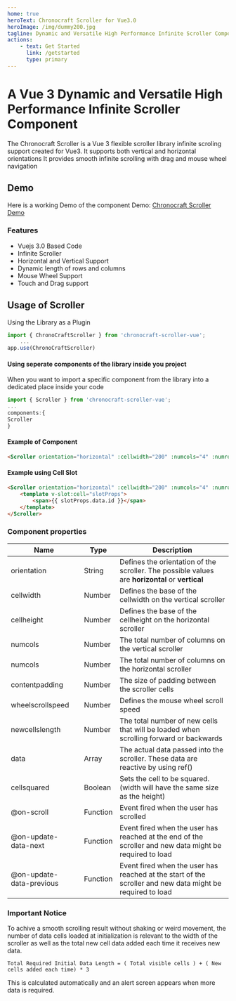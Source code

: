 ```yaml
---
home: true 
heroText: Chronocraft Scroller for Vue3.0
heroImage: /img/dummy200.jpg
tagline: Dynamic and Versatile High Performance Infinite Scroller Component
actions: 
    - text: Get Started
      link: /getstarted
      type: primary
---
```


# A Vue 3 Dynamic and Versatile High Performance Infinite Scroller Component

The Chronocraft Scroller is a Vue 3 flexible scroller library infinite scroling support created for Vue3.
It supports both vertical and horizontal orientations
It provides smooth infinite scrolling with drag and mouse wheel navigation

## Demo
Here is a working Demo of the component
Demo: [Chronocraft Scroller Demo](https://codesandbox.io/s/chronocraft-vue3-infinite-scroller-demo-gvmb2?file=/src/App.vue)

### Features
- Vuejs 3.0 Based Code
- Infinite Scroller
- Horizontal and Vertical Support
- Dynamic length of rows and columns
- Mouse Wheel Support
- Touch and Drag support

## Usage of Scroller

Using the Library as a Plugin

```javascript
import { ChronoCraftScroller } from 'chronocraft-scroller-vue';
    ...
app.use(ChronoCraftScroller)
```

#### Using seperate components of the library inside you project

When you want to import a specific component from the library into a dedicated place inside your code

```javascript
import { Scroller } from 'chronocraft-scroller-vue';
...
components:{
Scroller
}
```

#### Example of Component
```html
<Scroller orientation="horizontal" :cellwidth="200" :numcols="4" :numrows="4" :contentpadding="30" :wheelscrollspeed="20" :newcellslength="newcellslength" :data="scrollerdata" :cellsquared="true" @on-scroll="OnScroll" @on-update-data-next="onUpdateDataNext" @on-update-data-previous="onUpdateDataPrevious"/>
```

#### Example using Cell Slot
```html
<Scroller orientation="horizontal" :cellwidth="200" :numcols="4" :numrows="4" :contentpadding="30" :wheelscrollspeed="20" :newcellslength="newcellslength" :data="scrollerdata" :cellsquared="true" @on-scroll="OnScroll" @on-update-data-next="onUpdateDataNext" @on-update-data-previous="onUpdateDataPrevious">
    <template v-slot:cell="slotProps">
        <span>{{ slotProps.data.id }}</span>
    </template>
</Scroller>
```

### Component properties

|  Name  | Type  | Description  |
|---|---|---|
|  orientation  |  String  |  Defines the orientation of the scroller. The possible values are **horizontal** or **vertical**  |
|  cellwidth    |  Number  |  Defines the base of the cellwidth on the vertical scroller |
|  cellheight    |  Number  |  Defines the base of the cellheight on the horizontal scroller  |
|  numcols  |  Number  |  The total number of columns on the vertical scroller  |
|  numcols  |  Number  |  The total number of columns on the horizontal scroller  |
|  contentpadding  |  Number  |  The size of padding between the scroller cells  |
|  wheelscrollspeed  |  Number  |  Defines the mouse wheel scroll speed  |
|  newcellslength  |  Number  |  The total number of new cells that will be loaded when scrolling forward or backwards  |
|  data  |  Array  |  The actual data passed into the scroller. These data are reactive by using ref() |
|  cellsquared  |  Boolean  |  Sets the cell to be squared. (width will have the same size as the height)  |
|  @on-scroll  |  Function   | Event fired when the user has scrolled    |
|  @on-update-data-next  |  Function  |  Event fired when the user has reached at the end of the scroller and new data might be required to load |
|  @on-update-data-previous  |  Function  | Event fired when the user has reached at the start of the scroller and new data might be required to load  |

### Important Notice
To achive a smooth scrolling result without shaking or weird movement, the number of data cells loaded at initialization is relevant
to the width of the scroller as well as the total new cell data added each time it receives new data.

```
Total Required Initial Data Length = ( Total visible cells ) + ( New cells added each time) * 3
```

This is calculated automatically and an alert screen appears when more data is required.